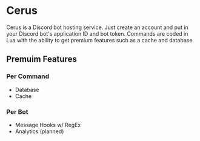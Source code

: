 # Cerus

Cerus is a Discord bot hosting service. Just create an account and put in your Discord bot's application ID and bot token.
Commands are coded in Lua with the ability to get premium features such as a cache and database.

## Premuim Features

### Per Command

- Database
- Cache

### Per Bot

- Message Hooks w/ RegEx
- Analytics (planned)
